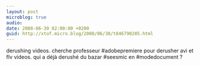 ```yaml
---
layout: post
microblog: true
audio: 
date: 2008-06-30 02:00:00 +0200
guid: http://xtof.micro.blog/2008/06/30/t846790205.html
---
```

derushing videos. cherche professeur #adobepremiere pour derusher avi et flv videos. qui a déjà derushé du bazar #seesmic en #modedocument ?

